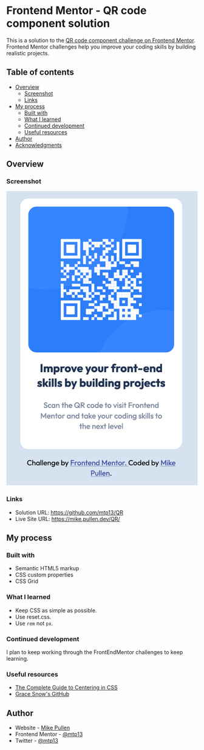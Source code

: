 # Frontend Mentor - QR code component solution

This is a solution to the [QR code component challenge on Frontend Mentor](https://www.frontendmentor.io/challenges/qr-code-component-iux_sIO_H). Frontend Mentor challenges help you improve your coding skills by building realistic projects.

## Table of contents

- [Overview](#overview)
  - [Screenshot](#screenshot)
  - [Links](#links)
- [My process](#my-process)
  - [Built with](#built-with)
  - [What I learned](#what-i-learned)
  - [Continued development](#continued-development)
  - [Useful resources](#useful-resources)
- [Author](#author)
- [Acknowledgments](#acknowledgments)

## Overview

### Screenshot

![](./screenshot.png)

### Links

- Solution URL: https://github.com/mtp13/QR
- Live Site URL: https://mike.pullen.dev/QR/

## My process

### Built with

- Semantic HTML5 markup
- CSS custom properties
- CSS Grid

### What I learned

- Keep CSS as simple as possible.
- Use reset.css.
- Use `rem` not `px`.


### Continued development

I plan to keep working through the FrontEndMentor challenges to keep learning.

### Useful resources

- [The Complete Guide to Centering in CSS](https://moderncss.dev/complete-guide-to-centering-in-css/)
- [Grace Snow's GitHub](https://github.com/grace-snow/fmentor-qr-code/tree/master)

## Author

- Website - [Mike Pullen](https://mike.pullen.dev)
- Frontend Mentor - [@mtp13](https://www.frontendmentor.io/profile/yourusername)
- Twitter - [@mtp13](https://www.twitter.com/mtp13)
